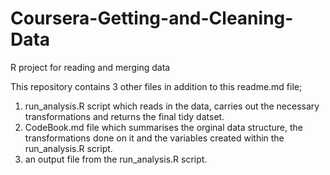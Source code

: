 # Coursera-Getting-and-Cleaning-Data
R project for reading and merging data

This repository contains 3 other files in addition to this readme.md file;
  1. run_analysis.R script which reads in the data, carries out the necessary transformations and returns the  final tidy datset.
  2. CodeBook.md file which summarises the orginal data structure, the transformations done on it and the variables created within the              run_analysis.R script.
  3. an output file from the run_analysis.R script.
